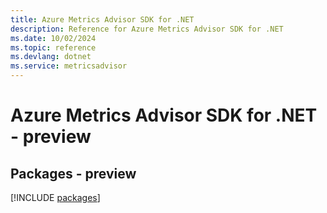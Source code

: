 ```yaml
---
title: Azure Metrics Advisor SDK for .NET
description: Reference for Azure Metrics Advisor SDK for .NET
ms.date: 10/02/2024
ms.topic: reference
ms.devlang: dotnet
ms.service: metricsadvisor
---
```

# Azure Metrics Advisor SDK for .NET - preview
## Packages - preview
[!INCLUDE [packages](metrics-advisor-index.md)]